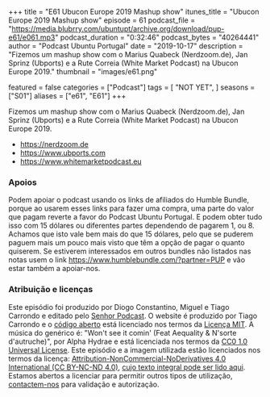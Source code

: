 +++
title = "E61 Ubucon Europe 2019 Mashup show"
itunes_title = "Ubucon Europe 2019 Mashup show"
episode = 61
podcast_file = "https://media.blubrry.com/ubuntupt/archive.org/download/pup-e61/e061.mp3"
podcast_duration = "0:32:46"
podcast_bytes = "40264441"
author = "Podcast Ubuntu Portugal"
date = "2019-10-17"
description = "Fizemos um mashup show com o Marius Quabeck (Nerdzoom.de), Jan Sprinz (Ubports) e a Rute Correia (White Market Podcast) na Ubucon Europe 2019."
thumbnail = "images/e61.png"

featured = false
categories = ["Podcast"]
tags = [
  "NOT YET",
]
seasons = ["S01"]
aliases = ["e61", "E61"]
+++

Fizemos um mashup show com o Marius Quabeck (Nerdzoom.de), Jan Sprinz (Ubports) e a Rute Correia (White Market Podcast) na Ubucon Europe 2019.

* https://nerdzoom.de
* https://www.ubports.com
* https://www.whitemarketpodcast.eu


### Apoios
Podem apoiar o podcast usando os links de afiliados do Humble Bundle, porque ao usarem esses links para fazer uma compra, uma parte do valor que pagam reverte a favor do Podcast Ubuntu Portugal.
E podem obter tudo isso com 15 dólares ou diferentes partes dependendo de pagarem 1, ou 8.
Achamos que isto vale bem mais do que 15 dólares, pelo que se puderem paguem mais um pouco mais visto que têm a opção de pagar o quanto quiserem.
Se estiverem interessados em outros bundles não listados nas notas usem o link https://www.humblebundle.com/?partner=PUP e vão estar também a apoiar-nos.

### Atribuição e licenças
Este episódio foi produzido por Diogo Constantino, Miguel e Tiago Carrondo e editado pelo [Senhor Podcast](https://senhorpodcast.pt/).
O website é produzido por Tiago Carrondo e o [código aberto](https://gitlab.com/podcastubuntuportugal/website) está licenciado nos termos da [Licença MIT](https://gitlab.com/podcastubuntuportugal/website/main/LICENSE).
A música do genérico é: "Won't see it comin' (Feat Aequality & N'sorte d'autruche)", por Alpha Hydrae e está licenciada nos termos da [CC0 1.0 Universal License](https://creativecommons.org/publicdomain/zero/1.0/).
Este episódio e a imagem utilizada estão licenciados nos termos da licença: [Attribution-NonCommercial-NoDerivatives 4.0 International (CC BY-NC-ND 4.0)](https://creativecommons.org/licenses/by-nc-nd/4.0/), [cujo texto integral pode ser lido aqui](https://creativecommons.org/licenses/by-nc-nd/4.0/legalcode). Estamos abertos a licenciar para permitir outros tipos de utilização, [contactem-nos](https://podcastubuntuportugal.org/contactos) para validação e autorização.


